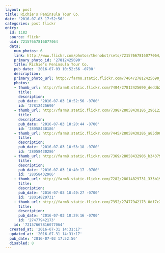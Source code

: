 ```yaml
---
layout: post
title: Richie's Peninsula Tour Co.
date: '2016-07-03 17:52:56'
categories: post flickr
entry:
  id: 1182
  source: flickr
  uid: 72157667816077064
  data:
    num_photos: 6
    link: http://www.flickr.com/photos/thenobot/sets/72157667816077064/
    primary_photo_id: '27812425690'
    title: Richie's Peninsula Tour Co.
    pub_date: '2016-07-03 10:52:56 -0700'
    description: 
    primary_photo_url: http://farm8.static.flickr.com/7404/27812425690_deddb244bb_m.jpg
    photos:
    - thumb_url: http://farm8.static.flickr.com/7404/27812425690_deddb244bb_s.jpg
      title: 
      description: 
      pub_date: '2016-07-03 10:52:56 -0700'
      id: '27812425690'
    - thumb_url: http://farm8.static.flickr.com/7398/28058430186_29612291ef_s.jpg
      title: 
      description: 
      pub_date: '2016-07-03 10:20:44 -0700'
      id: '28058430186'
    - thumb_url: http://farm8.static.flickr.com/7445/28058430286_a85d983903_s.jpg
      title: 
      description: 
      pub_date: '2016-07-03 10:53:18 -0700'
      id: '28058430286'
    - thumb_url: http://farm8.static.flickr.com/7369/28058432906_b343792ccf_s.jpg
      title: 
      description: 
      pub_date: '2016-07-03 10:40:17 -0700'
      id: '28058432906'
    - thumb_url: http://farm8.static.flickr.com/7282/28014829731_333b19a1de_s.jpg
      title: 
      description: 
      pub_date: '2016-07-03 10:49:27 -0700'
      id: '28014829731'
    - thumb_url: http://farm8.static.flickr.com/7352/27477942173_0df7c267b6_s.jpg
      title: 
      description: 
      pub_date: '2016-07-03 10:29:16 -0700'
      id: '27477942173'
    id: '72157667816077064'
  created_at: '2016-07-31 14:31:17'
  updated_at: '2016-07-31 14:31:17'
  pub_date: '2016-07-03 17:52:56'
  disabled: 0
---
```

